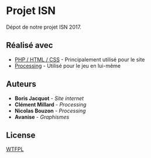 # Projet ISN

Dépot de notre projet ISN 2017.

## Réalisé avec

* [PHP / HTML / CSS](http://php.net/) - Principalement utilisé pour le site
* [Processing](https://processing.org/) - Utilisé pour le jeu en lui-même

## Auteurs

* **Boris Jacquot** - *Site internet*
* **Clément Millard** - *Processing*
* **Nicolas Bouzon** - *Processing*
* **Avanise** - *Graphismes*

## License

[WTFPL](LICENCE.md)
